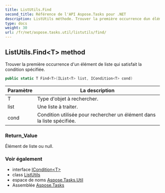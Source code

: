 ```yaml
---
title: ListUtils.Find
second_title: Référence de l'API Aspose.Tasks pour .NET
description: ListUtils méthode. Trouver la première occurrence dun élément de liste qui satisfait la condition spécifiée.
type: docs
weight: 30
url: /fr/net/aspose.tasks.util/listutils/find/
---
```

## ListUtils.Find&lt;T&gt; method

Trouver la première occurrence d'un élément de liste qui satisfait la condition spécifiée.

```csharp
public static T Find<T>(IList<T> list, ICondition<T> cond)
```

| Paramètre | La description |
| --- | --- |
| T | Type d'objet à rechercher. |
| list | Une liste à traiter. |
| cond | Condition utilisée pour rechercher un élément dans la liste spécifiée. |

### Return_Value

Élément de liste ou null.

### Voir également

* interface [ICondition&lt;T&gt;](../../icondition-1/)
* class [ListUtils](../)
* espace de noms [Aspose.Tasks.Util](../../listutils/)
* Assemblée [Aspose.Tasks](../../../)


